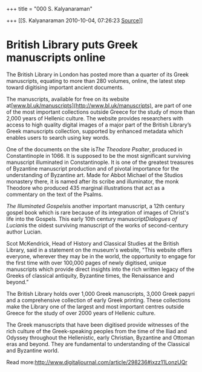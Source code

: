 +++
title = "000 S. Kalyanaraman"

+++
[[S. Kalyanaraman	2010-10-04, 07:26:23 [Source](https://groups.google.com/g/bvparishat/c/-t-iUKQMksk)]]



# British Library puts Greek manuscripts online

The British Library in London has posted more than a quarter of its Greek manuscripts, equating to more than 280 volumes, online, the latest step toward digitising important ancient documents.

The manuscripts, available for free on its website at[www.bl.uk/manuscripts](http://www.bl.uk/manuscripts), are part of one of the most important collections outside Greece for the study of more than 2,000 years of Hellenic culture. The website provides researchers with access to high quality digital images of a major part of the British Library’s Greek manuscripts collection, supported by enhanced metadata which enables users to search using key words.

One of the documents on the site is*The Theodore Psalter*, produced in Constantinople in 1066. It is supposed to be the most significant surviving manuscript illuminated in Constantinople. It is one of the greatest treasures of Byzantine manuscript production and of pivotal importance for the understanding of Byzantine art. Made for Abbot Michael of the Studios monastery there, it is named after its scribe and illuminator, the monk Theodore who produced 435 marginal illustrations that act as a commentary on the text of the Psalms.

*The Illuminated Gospels*is another important manuscript, a 12th century gospel book which is rare because of its integration of images of Christ's life into the Gospels. This early 10th century manuscript*Dialogues of Lucian*is the oldest surviving manuscript of the works of second-century author Lucian.

Scot McKendrick, Head of History and Classical Studies at the British Library, said in a statement on the museum's website, "This website offers everyone, wherever they may be in the world, the opportunity to engage for the first time with over 100,000 pages of newly digitised, unique manuscripts which provide direct insights into the rich written legacy of the Greeks of classical antiquity, Byzantine times, the Renaissance and beyond.”

The British Library holds over 1,000 Greek manuscripts, 3,000 Greek papyri and a comprehensive collection of early Greek printing. These collections make the Library one of the largest and most important centres outside Greece for the study of over 2000 years of Hellenic culture.

The Greek manuscripts that have been digitised provide witnesses of the rich culture of the Greek-speaking peoples from the time of the Iliad and Odyssey throughout the Hellenistic, early Christian, Byzantine and Ottoman eras and beyond. They are fundamental to understanding of the Classical and Byzantine world.

  
  
Read more:<http://www.digitaljournal.com/article/298236#ixzz11LonzUQr>

